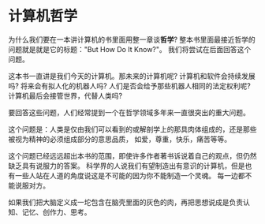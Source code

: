 # 计算机哲学
为什么我们要在一本讲计算机的书里面用整一章谈**哲学**? 整本书里面最接近哲学的问题就是就是它的标题："But How Do It Know?"。
我们将尝试在后面回答这个问题。

这本书一直讲是我们今天的计算机。那未来的计算机呢? 计算机和软件会持续发展吗? 将来会有拟人化的机器人吗?
人们是否会给予那些机器人相同的法定权利呢? 计算机最后会接管世界，代替人类吗?

要回答这些问题，人们经常提到一个在哲学领域多年来一直很突出的重大问题。

这个问题是：人类是仅由我们可以看到的或解剖学上的那具肉体组成的，还是那些被视为精神的必须组成部分的意思品质，
如爱，尊重，快乐，痛苦等等。

这个问题已经远远超出本书的范围，即使许多作者著书诉说着自己的观点，但仍然缺乏具有说服力的答案。
科学界的人说我们有望制造出有意识的计算机，但是也有一些人站在人道的角度说这是不可能的因为你不能制造一个灵魂。
每一边都不能说服对方。

如果我们把大脑定义成一坨包含在脑壳里面的灰色的肉，再把思想说成是负责认知、记忆、创作力、思考。